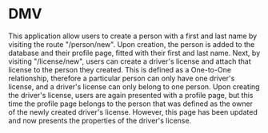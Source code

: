 # DMV

This application allow users to create a person with a first and last name by visiting the route "/person/new". Upon creation, the person is added to the database and their profile page, fitted with their first and last name. Next, by visiting "/license/new", users can create a driver's license and attach that license to the person they created. This is defined as a One-to-One relationship, therefore a particular person can only have one driver's license, and a driver's license can only belong to one person. Upon creating the driver's license, users are again presented with a profile page, but this time the profile page belongs to the person that was defined as the owner of the newly created driver's license. However, this page has been updated and now presents the properties of the driver's license.
